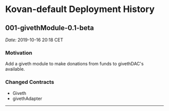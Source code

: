 # Kovan-default Deployment History

## 001-givethModule-0.1-beta

_Date:_ 2019-10-16 20:18 CET

### Motivation

Add a giveth module to make donations from funds to givethDAC's available.

### Changed Contracts

- Giveth
- givethAdapter

---

